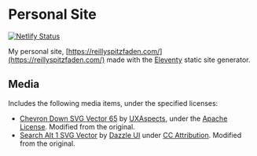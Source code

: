 # Personal Site
[![Netlify Status](https://api.netlify.com/api/v1/badges/c5cfaf6f-b76e-4019-847b-8773ff9f827f/deploy-status)](https://app.netlify.com/sites/reillyspitzfaden/deploys)

My personal site, [https://reillyspitzfaden.com/](https://reillyspitzfaden.com/) made with the [Eleventy](https://11ty.dev) static site generator.

## Media
Includes the following media items, under the specified licenses:
- [Chevron Down SVG Vector 65](https://www.svgrepo.com/svg/448970/chevron-down) by [UXAspects](https://www.svgrepo.com/author/UXAspects/), under the [Apache License](./LICENSE-2.0.txt). Modified from the original.
- [Search Alt 1 SVG Vector](https://www.svgrepo.com/svg/532551/search-alt-1) by [Dazzle UI](https://www.svgrepo.com/author/Dazzle%20UI/) under [CC Attribution](https://www.svgrepo.com/page/licensing/#CC%20Attribution). Modified from the original.
